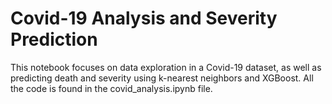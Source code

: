 # Covid-19 Analysis and Severity Prediction

This notebook focuses on data exploration in a Covid-19 dataset, as well as predicting death and severity using k-nearest neighbors and XGBoost. All the code is
found in the covid_analysis.ipynb file.

